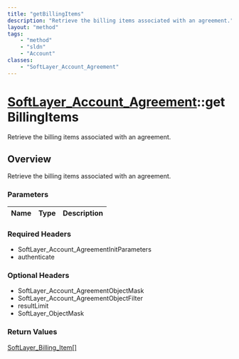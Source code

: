 ```yaml
---
title: "getBillingItems"
description: "Retrieve the billing items associated with an agreement."
layout: "method"
tags:
    - "method"
    - "sldn"
    - "Account"
classes:
    - "SoftLayer_Account_Agreement"
---
```

# [SoftLayer_Account_Agreement](/reference/services/SoftLayer_Account_Agreement)::getBillingItems

Retrieve the billing items associated with an agreement.


## Overview 
Retrieve the billing items associated with an agreement.

### Parameters 
|Name | Type | Description |
| --- | --- | --- |


### Required Headers
* SoftLayer_Account_AgreementInitParameters
* authenticate

### Optional Headers
* SoftLayer_Account_AgreementObjectMask
* SoftLayer_Account_AgreementObjectFilter
* resultLimit
* SoftLayer_ObjectMask

### Return Values
<a href='/reference/datatypes/SoftLayer_Billing_Item'>SoftLayer_Billing_Item[] </a>

